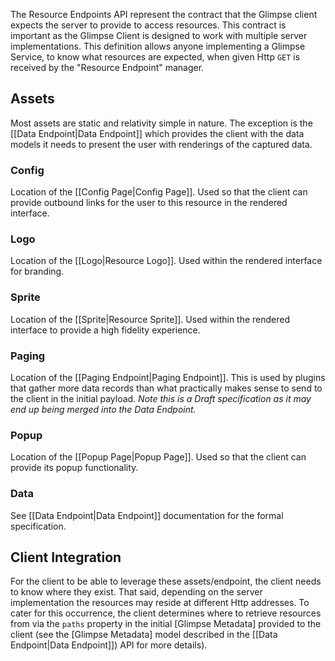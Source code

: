 The Resource Endpoints API represent the contract that the Glimpse client expects the server to provide to access resources. This contract is important as the Glimpse Client is designed to work with multiple server implementations. This definition allows anyone implementing a Glimpse Service, to know what resources are expected, when given Http `GET` is received by the "Resource Endpoint" manager.

## Assets
Most assets are static and relativity simple in nature. The exception is the [[Data Endpoint|Data Endpoint]] which provides the client with the data models it needs to present the user with renderings of the captured data.

### Config
Location of the [[Config Page|Config Page]]. Used so that the client can provide outbound links for the user to this resource in the rendered interface.

### Logo
Location of the [[Logo|Resource Logo]]. Used within the rendered interface for branding.

### Sprite
Location of the [[Sprite|Resource Sprite]]. Used within the rendered interface to provide a high fidelity experience.

### Paging
Location of the [[Paging Endpoint|Paging Endpoint]]. This is used by plugins that gather more data records than what practically makes sense to send to the client in the initial payload. *Note this is a Draft specification as it may end up being merged into the Data Endpoint.*

### Popup
Location of the [[Popup Page|Popup Page]]. Used so that the client can provide its popup functionality.

### Data
See [[Data Endpoint|Data Endpoint]] documentation for the formal specification.

## Client Integration
For the client to be able to leverage these assets/endpoint, the client needs to know where they exist. That said, depending on the server implementation the resources may reside at different Http addresses. To cater for this occurrence, the client determines where to retrieve resources from via the `paths` property in the initial [Glimpse Metadata] provided to the client (see the [Glimpse Metadata] model described in the [[Data Endpoint|Data Endpoint]]) API for more details).  